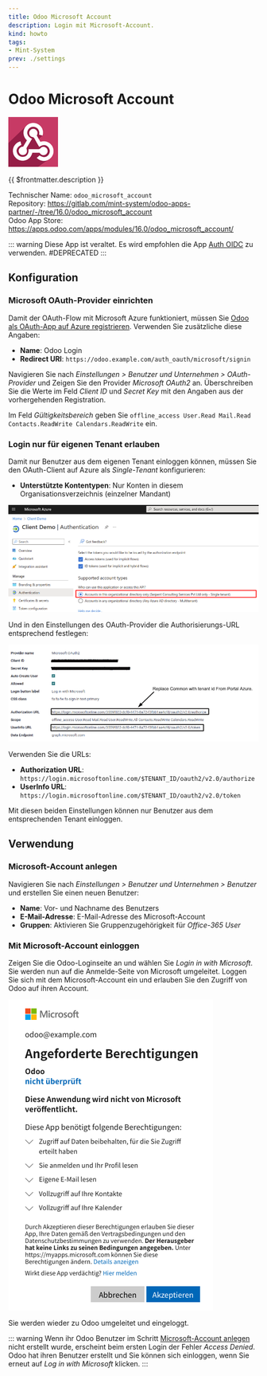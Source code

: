 ```yaml
---
title: Odoo Microsoft Account
description: Login mit Microsoft-Account.
kind: howto
tags:
- Mint-System
prev: ./settings
---
```

# Odoo Microsoft Account
![](attachments/icons_odoo_microsoft_account.png)

{{ $frontmatter.description }}

Technischer Name: `odoo_microsoft_account`\
Repository: <https://gitlab.com/mint-system/odoo-apps-partner/-/tree/16.0/odoo_microsoft_account>\
Odoo App Store: <https://apps.odoo.com/apps/modules/16.0/odoo_microsoft_account/>

::: warning
Diese App ist veraltet. Es wird empfohlen die App [Auth OIDC](Auth%20OIDC.md) zu verwenden.
#DEPRECATED
:::

## Konfiguration

### Microsoft OAuth-Provider einrichten

Damit der OAuth-Flow mit Microsoft Azure funktioniert, müssen Sie [Odoo als OAuth-App auf Azure registrieren](Settings%20OAuth.md#Odoo%20als%20OAuth-App%20auf%20Azure%20registrieren). Verwenden Sie zusätzliche diese Angaben:

* **Name**: Odoo Login
* **Redirect URI**: `https://odoo.example.com/auth_oauth/microsoft/signin`

Navigieren Sie nach *Einstellungen > Benutzer und Unternehmen > OAuth-Provider* und Zeigen Sie den Provider *Microsoft OAuth2* an. Überschreiben Sie die Werte im Feld *Client ID* und *Secret Key* mit den Angaben aus der vorhergehenden Registration.

Im Feld *Gültigkeitsbereich* geben Sie `offline_access User.Read Mail.Read Contacts.ReadWrite Calendars.ReadWrite` ein.

### Login nur für eigenen Tenant erlauben

Damit nur Benutzer aus dem eigenen Tenant einloggen können, müssen Sie den OAuth-Client auf Azure als *Single-Tenant* konfigurieren:

* **Unterstützte Kontentypen**: Nur Konten in diesem Organisationsverzeichnis (einzelner Mandant)

![](attachments/Odoo%20Microsoft%20Account%20Single%20Tenant.png)

Und in den Einstellungen des OAuth-Provider die Authorisierungs-URL entsprechend festlegen:

![](attachments/Odoo%20Microsoft%20Account%20URL.png)

Verwenden Sie die URLs:

* **Authorization URL**: `https://login.microsoftonline.com/$TENANT_ID/oauth2/v2.0/authorize`
* **UserInfo URL**: `https://login.microsoftonline.com/$TENANT_ID/oauth2/v2.0/token`

Mit diesen beiden Einstellungen können nur Benutzer aus dem entsprechenden Tenant einloggen.

## Verwendung

### Microsoft-Account anlegen

Navigieren Sie nach *Einstellungen > Benutzer und Unternehmen > Benutzer* und erstellen Sie einen neuen Benutzer:

* **Name**: Vor- und Nachname des Benutzers
* **E-Mail-Adresse**: E-Mail-Adresse des Microsoft-Account
* **Gruppen**: Aktivieren Sie Gruppenzugehörigkeit für *Office-365 User*

### Mit Microsoft-Account einloggen

Zeigen Sie die Odoo-Loginseite an und wählen Sie *Login in with Microsoft*. Sie werden nun auf die Anmelde-Seite von Microsoft umgeleitet. Loggen Sie sich mit dem Microsoft-Account ein und erlauben Sie den Zugriff von Odoo auf ihren Account.

![](attachments/Odoo%20Microsoft%20Account%20Permissions.png)

Sie werden wieder zu Odoo umgeleitet und eingeloggt.

::: warning
Wenn ihr Odoo Benutzer im Schritt [Microsoft-Account anlegen](#Microsoft-Account%20anlegen) nicht erstellt wurde, erscheint beim ersten Login der Fehler *Access Denied*. Odoo hat ihren Benutzer erstellt und Sie können sich einloggen, wenn Sie erneut auf *Log in with Microsoft* klicken.
:::

